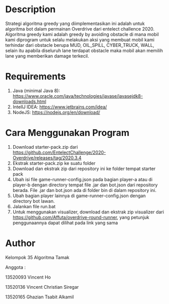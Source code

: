 # Description
Strategi algoritma greedy yang diimplementasikan ini adalah untuk algoritma bot dalam permainan Overdrive dari entelect challence 2020. Algoritma greedy kami adalah greedy by avoiding obstacle di mana mobil kami diprogram untuk selalu melakukan aksi yang membuat mobil kami terhindar dari obstacle berupa MUD, OIL_SPILL, CYBER_TRUCK, WALL, selain itu apabila diseluruh lane terdapat obstacle maka mobil akan memilih lane yang memberikan damage terkecil.

# Requirements
1. Java (minimal Java 8): https://www.oracle.com/java/technologies/javase/javasejdk8-downloads.html
2. IntelIJ IDEA: https://www.jetbrains.com/idea/
3. NodeJS: https://nodejs.org/en/download/

# Cara Menggunakan Program
1. Download starter-pack.zip dari https://github.com/EntelectChallenge/2020-Overdrive/releases/tag/2020.3.4
2. Ekstrak starter-pack.zip ke suatu folder
3. Download dan ekstrak zip dari repository ini ke folder tempat starter pack
4. Ubah isi file game-runner-config.json pada bagian player-a atau di player-b dengan directory tempat file .jar dan bot.json dari repository berada. File .jar dan bot.json ada di folder bin di dalam repository ini.
5. Ubah bagian player lainnya di game-runner-config.json dengan directory bot lawan.
6. Jalankan file run.bat
7. Untuk menggunakan visualizer, download dan ekstrak zip visualizer dari https://github.com/Affuta/overdrive-round-runner, yang petunjuk penggunaannya dapat dilihat pada link yang sama

# Author
Kelompok 35 Algoritma Tamak

Anggota :

13520093 Vincent Ho

13520136 Vincent Christian Siregar

13520165 Ghazian Tsabit Alkamil
